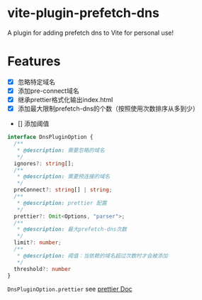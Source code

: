 # vite-plugin-prefetch-dns

A plugin for adding prefetch dns to Vite for personal use!

# Features

- [x] 忽略特定域名
- [x] 添加pre-connect域名
- [x] 继承prettier格式化输出index.html
- [x] 添加最大限制prefetch-dns的个数（按照使用次数排序从多到少）
- [] 添加阈值
```typescript
interface DnsPluginOption {
  /**
   * @description: 需要忽略的域名
   */
  ignores?: string[];
  /**
   * @description: 需要预连接的域名
   */
  preConnect?: string[] | string;
  /**
   * @description: prettier 配置
   */
  prettier?: Omit<Options, "parser">;
  /**
   * @description: 最大prefetch-dns次数
   */
  limit?: number;
  /**
   * @description: 阈值：当依赖的域名超过次数时才会被添加
   */
  threshold?: number
}
```
`DnsPluginOption.prettier` see [prettier Doc](https://prettier.io/docs/en/options)

